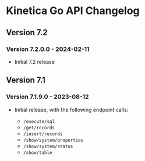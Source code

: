 # Kinetica Go API Changelog


## Version 7.2

### Version 7.2.0.0 - 2024-02-11

-   Initial 7.2 release


## Version 7.1

### Version 7.1.9.0 - 2023-08-12

-   Initial release, with the following endpoint calls:

    - `/execute/sql`
    - `/get/records`
    - `/insert/records`
    - `/show/system/properties`
    - `/show/system/status`
    - `/show/table`
